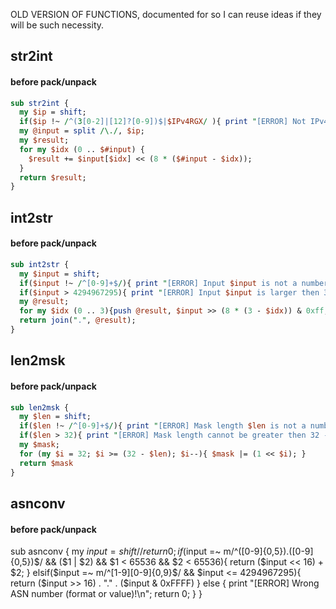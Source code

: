OLD VERSION OF FUNCTIONS, documented for so I can reuse ideas if they will be such necessity.

## str2int 
#### before pack/unpack
```perl
sub str2int {
  my $ip = shift;
  if($ip !~ /^(3[0-2]|[12]?[0-9])$|$IPv4RGX/ ){ print "[ERROR] Not IPv4 address: $ip!\n"; return 0; }
  my @input = split /\./, $ip;
  my $result;
  for my $idx (0 .. $#input) {
    $result += $input[$idx] << (8 * ($#input - $idx));
  }
  return $result;
}
```

## int2str 
#### before pack/unpack
```perl
sub int2str {
  my $input = shift;
  if($input !~ /^[0-9]+$/){ print "[ERROR] Input $input is not a number - return 0!\n"; return 0; }
  if($input > 4294967295){ print "[ERROR] Input $input is larger then 32bits - return 0!\n"; return 0; }
  my @result;
  for my $idx (0 .. 3){push @result, $input >> (8 * (3 - $idx)) & 0xff;}
  return join(".", @result);
}
```

## len2msk
#### before pack/unpack
```perl
sub len2msk {
  my $len = shift;
  if($len !~ /^[0-9]+$/){ print "[ERROR] Mask length $len is not a number - return 0!\n"; return 0; }
  if($len > 32){ print "[ERROR] Mask length cannot be greater then 32 - return 0!\n"; return 0; }
  my $mask;
  for (my $i = 32; $i >= (32 - $len); $i--){ $mask |= (1 << $i); }
  return $mask
}
```

## asnconv
#### before pack/unpack
sub asnconv {
  my $input = shift // return 0;
  if($input =~ m/^([0-9]{0,5})\.([0-9]{0,5})$/ && ($1 | $2) && $1 < 65536 && $2 < 65536){
    return ($input << 16) + $2;
  } elsif($input =~ m/^[1-9][0-9]{0,9}$/ && $input <= 4294967295){
    return ($input >> 16) . "." . ($input & 0xFFFF)
  } else { print "[ERROR] Wrong ASN number (format or value)!\n"; return 0; }
}
